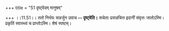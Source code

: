 +++
title = "51 दृष्ट्वेदम् मानुषम्"

+++
।।11.51।। ततो निर्भयः सन्नर्जुन उवाच **-- दृष्ट्वेति।** सचेताः
प्रसन्नचित्त इदानीं संवृत्तः जातोऽस्मि। प्रकृतिं स्वास्थ्यं च
प्राप्तोऽस्मि। शेषं स्पष्टम्।
